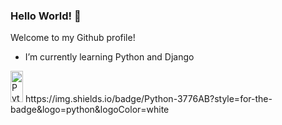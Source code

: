 ### Hello World! 👋
Welcome to my Github profile!
- I’m currently learning Python and Django

<div>
   <img src="	https://img.shields.io/badge/Python-3776AB?style=for-the-badge&logo=python&logoColor=white" alt="Python" width="20" height="50"> 
 	https://img.shields.io/badge/Python-3776AB?style=for-the-badge&logo=python&logoColor=white
</div> 

<!--
**g101x/g101x** is a ✨ _special_ ✨ repository because its `README.md` (this file) appears on your GitHub profile.

Here are some ideas to get you started:

- 🔭 I’m currently working on ...
- 🌱 I’m currently learning ...
- 👯 I’m looking to collaborate on ...
- 🤔 I’m looking for help with ...
- 💬 Ask me about ...
- 📫 How to reach me: ...
- 😄 Pronouns: ...
- ⚡ Fun fact: ...
-->



